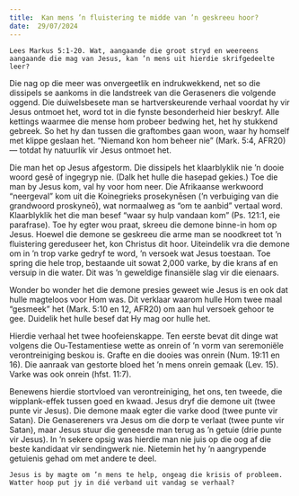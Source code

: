 ```yaml
---
title:  Kan mens ’n fluistering te midde van ’n geskreeu hoor?
date:  29/07/2024
---
```


`Lees Markus 5:1-20. Wat, aangaande die groot stryd en weereens aangaande die mag van Jesus, kan ’n mens uit hierdie skrifgedeelte leer?`

Die nag op die meer was onvergeetlik en indrukwekkend, net so die dissipels se aankoms in die landstreek van die Geraseners die volgende oggend. Die duiwelsbesete man se hartverskeurende verhaal voordat hy vir Jesus ontmoet het, word tot in die fynste besonderheid hier beskryf. Alle kettings waarmee die mense hom probeer bedwing het, het hy stukkend gebreek. So het hy dan tussen die graftombes gaan woon, waar hy homself met klippe geslaan het. “Niemand kon hom beheer nie” (Mark. 5:4, AFR20) — totdat hy natuurlik vir Jesus ontmoet het.

Die man het op Jesus afgestorm. Die dissipels het klaarblyklik nie ’n dooie woord gesê of ingegryp nie. (Dalk het hulle die hasepad gekies.) Toe die man by Jesus kom, val hy voor hom neer. Die Afrikaanse werkwoord “neergeval” kom uit die Koinegrieks prosekynēsen (’n verbuiging van die grandwoord proskyneō), wat normaalweg as “om te aanbid” vertaal word. Klaarblyklik het die man besef “waar sy hulp vandaan kom” (Ps. 121:1, eie parafrase). Toe hy egter wou praat, skreeu die demone binne-in hom op Jesus. Hoewel die demone se geskreeu die arme man se noodkreet tot ’n fluistering gereduseer het, kon Christus dit hoor. Uiteindelik vra die demone om in ’n trop varke gedryf te word, ’n versoek wat Jesus toestaan. Toe spring die hele trop, bestaande uit sowat 2,000 varke, by die krans af en versuip in die water. Dit was ’n geweldige finansiële slag vir die eienaars.

Wonder bo wonder het die demone presies geweet wie Jesus is en ook dat hulle magteloos voor Hom was. Dit verklaar waarom hulle Hom twee maal “gesmeek” het (Mark. 5:10 en 12, AFR20) om aan hul versoek gehoor te gee. Duidelik het hulle besef dat Hy mag oor hulle het.

Hierdie verhaal het twee hoofeienskappe. Ten eerste bevat dit dinge wat volgens die Ou-Testamentiese wette as onrein of ’n vorm van seremoniële verontreiniging beskou is. Grafte en die dooies was onrein (Num. 19:11 en 16). Die aanraak van gestorte bloed het ’n mens onrein gemaak (Lev. 15). Varke was ook onrein (hfst. 11:7).

Benewens hierdie stortvloed van verontreiniging, het ons, ten tweede, die wipplank-effek tussen goed en kwaad. Jesus dryf die demone uit (twee punte vir Jesus). Die demone maak egter die varke dood (twee punte vir Satan). Die Genasereners vra Jesus om die dorp te verlaat (twee punte vir Satan), maar Jesus stuur die geneesde man terug as ’n getuie (drie punte vir Jesus). In ’n sekere opsig was hierdie man nie juis op die oog af die beste kandidaat vir sendingwerk nie. Nietemin het hy ’n aangrypende getuienis gehad om met andere te deel.

`Jesus is by magte om ’n mens te help, ongeag die krisis of probleem. Watter hoop put jy in dié verband uit vandag se verhaal?`